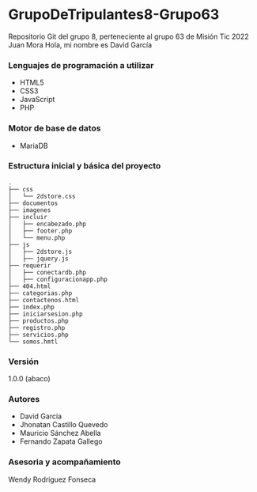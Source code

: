 # GrupoDeTripulantes8-Grupo63
Repositorio Git del grupo 8, perteneciente al grupo 63 de Misión Tic 2022
Juan Mora
Hola, mi nombre es David García

### Lenguajes de programación a utilizar
* HTML5
* CSS3
* JavaScript
* PHP

### Motor de base de datos
* MariaDB


### Estructura inicial y básica del proyecto
```
.
├── css
│   └── 2dstore.css
├── documentos
├── imagenes
├── incluir
│   ├── encabezado.php
│   ├── footer.php
│   └── menu.php
├── js
│   ├── 2dstore.js
│   ├── jquery.js
├── requerir
│   ├── conectardb.php
│   ├── configuracionapp.php
├── 404.html
├── categorias.php
├── contactenos.html
├── index.php
├── iniciarsesion.php
├── productos.php
├── registro.php
├── servicios.php
└── somos.hmtl
```
### Versión
1.0.0 (abaco)


### Autores
* David Garcia
* Jhonatan Castillo Quevedo
* Mauricio Sánchez Abella
* Fernando Zapata Gallego


### Asesoria y acompañamiento
Wendy Rodriguez Fonseca

